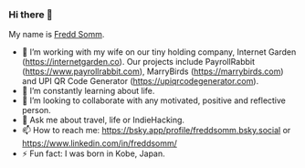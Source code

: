 ### Hi there 👋

My name is [Fredd Somm](https://freddsomm.com).

- 🔭 I’m working with my wife on our tiny holding company, Internet Garden (https://internetgarden.co). Our projects include PayrollRabbit (https://www.payrollrabbit.com), MarryBirds (https://marrybirds.com) and UPI QR Code Generator (https://upiqrcodegenerator.com).
- 🌱 I’m constantly learning about life.
- 👯 I’m looking to collaborate with any motivated, positive and reflective person.
- 💬 Ask me about travel, life or IndieHacking.
- 📫 How to reach me: https://bsky.app/profile/freddsomm.bsky.social or https://www.linkedin.com/in/freddsomm/
- ⚡ Fun fact: I was born in Kobe, Japan.
